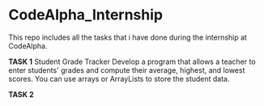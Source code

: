 # CodeAlpha_Internship

This repo includes all the tasks that i have done during the internship at CodeAlpha.

**TASK 1**
Student Grade Tracker
Develop a program that allows a teacher to enter students' grades and compute their average, highest, and lowest scores. You can use arrays or ArrayLists to store the student data.

**TASK 2**

